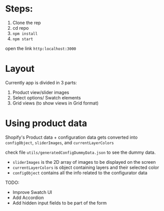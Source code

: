 # Steps:

1. Clone the rep
2. cd repo
3. `npm install`
4. `npm start`

open the link `http:localhost:3000`

# Layout

Currently app is divided in 3 parts: 

1. Product view/slider images
2. Select options/ Swatch elements
3. Grid views (to show views in Grid format)

# Using product data

Shopify's Product data + configuration data gets converted into `configObject`, `sliderImages`, and `currentLayerColors`

check file `utils/generatedConfigDummyData.json` to see the dummy data.

- `sliderImages` is the 2D array of images to be displayed on the screen
- `currentLayerColors` is object containing layers and their selected color
- `configObject` contains all the info related to the configurator data

TODO:

- Improve Swatch UI
- Add Accordion
- Add hidden input fields to be part of the form